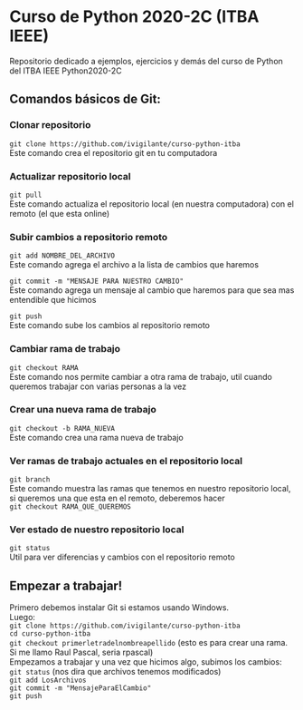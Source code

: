 # Curso de Python 2020-2C (ITBA IEEE)
Repositorio dedicado a ejemplos, ejercicios y demás del curso de Python del ITBA IEEE Python2020-2C

## Comandos básicos de Git:
### Clonar repositorio
`git clone https://github.com/ivigilante/curso-python-itba`   
Este comando crea el repositorio git en tu computadora

### Actualizar repositorio local
`git pull`   
Este comando actualiza el repositorio local (en nuestra computadora) con el remoto (el que esta online)

### Subir cambios a repositorio remoto
`git add NOMBRE_DEL_ARCHIVO`  
Este comando agrega el archivo a la lista de cambios que haremos

`git commit -m "MENSAJE PARA NUESTRO CAMBIO"`  
Este comando agrega un mensaje al cambio que haremos para que sea mas entendible que hicimos

`git push`  
Este comando sube los cambios al repositorio remoto
### Cambiar rama de trabajo
`git checkout RAMA`  
Este comando nos permite cambiar a otra rama de trabajo, util cuando queremos trabajar con varias personas a la vez
### Crear una nueva rama de trabajo
`git checkout -b RAMA_NUEVA`  
Este comando crea una rama nueva de trabajo
### Ver ramas de trabajo actuales en el repositorio local
`git branch`   
Este comando muestra las ramas que tenemos en nuestro repositorio local, si queremos una que esta en el remoto, deberemos hacer    
`git checkout RAMA_QUE_QUEREMOS`  
### Ver estado de nuestro repositorio local
`git status`   
Util para ver diferencias y cambios con el repositorio remoto
## Empezar a trabajar!
Primero debemos instalar Git si estamos usando Windows.   
Luego:    
`git clone https://github.com/ivigilante/curso-python-itba`   
`cd curso-python-itba`   
`git checkout primerletradelnombreapellido` (esto es para crear una rama. Si me llamo Raul Pascal, seria rpascal)    
Empezamos a trabajar y una vez que hicimos algo, subimos los cambios:   
`git status` (nos dira que archivos tenemos modificados)   
`git add LosArchivos`   
`git commit -m "MensajeParaElCambio"`   
`git push` 
